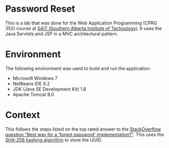 # Password Reset

This is a lab that was done for the Web Application Programming (CPRG 352) course at [SAIT (Southern Alberta Institute of Technology)](http://sait.ca). It uses the Java Servlets and JSP in a MVC architectural pattern.

# Environment

The following environment was used to build and run the application:

 * Microsoft Windows 7
 * NetBeans IDE 8.2
 * JDK (Java SE Development Kit) 1.8
 * Apache Tomcat 8.0

# Context

This follows the steps listed on the top rated answer to the [StackOverflow question "Best way for a 'forgot password' implementation?"](http://stackoverflow.com/questions/1102781/best-way-for-a-forgot-password-implementation?answertab=votes#tab-top). This uses the [SHA-256 hashing algorithm](https://en.wikipedia.org/wiki/SHA-2) to store the UUID.

